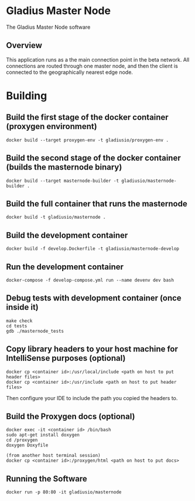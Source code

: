 # Gladius Master Node

The Gladius Master Node software

## Overview
This application runs as a the main connection point in the beta network. All
connections are routed through one master node, and then the client is connected
to the geographically nearest edge node.


# Building

## Build the first stage of the docker container (proxygen environment)
```shell
docker build --target proxygen-env -t gladiusio/proxygen-env .
```

## Build the second stage of the docker container (builds the masternode binary)
```shell
docker build --target masternode-builder -t gladiusio/masternode-builder .
```

## Build the full container that runs the masternode
```shell
docker build -t gladiusio/masternode .
```

## Build the development container
```shell
docker build -f develop.Dockerfile -t gladiusio/masternode-develop
```

## Run the development container
```shell
docker-compose -f develop-compose.yml run --name devenv dev bash
```

## Debug tests with development container (once inside it)
```shell
make check
cd tests
gdb ./masternode_tests
```

## Copy library headers to your host machine for IntelliSense purposes (optional)
```shell
docker cp <container id>:/usr/local/include <path on host to put header files>
docker cp <container id>:/usr/include <path on host to put header files>
```
Then configure your IDE to include the path you copied the headers to.

## Build the Proxygen docs (optional)
```shell
docker exec -it <container id> /bin/bash
sudo apt-get install doxygen
cd /proxygen
doxygen Doxyfile

(from another host terminal session)
docker cp <container id>:/proxygen/html <path on host to put docs>
```

## Running the Software
```shell
docker run -p 80:80 -it gladiusio/masternode
```
